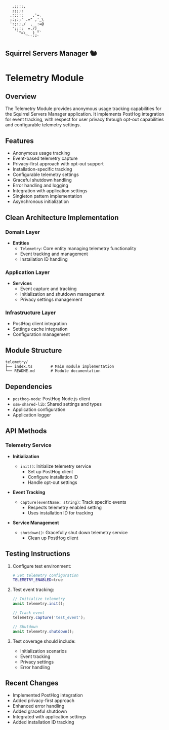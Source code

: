 ```ascii
   ,;;:;,
   ;;;;;
  ,:;;:;    ,'=.
  ;:;:;' .=" ,'_\
  ':;:;,/  ,__:=@
   ';;:;  =./)_
     `"=\_  )_"`
          ``'"`
```
Squirrel Servers Manager 🐿️
---

# Telemetry Module

## Overview
The Telemetry Module provides anonymous usage tracking capabilities for the Squirrel Servers Manager application. It implements PostHog integration for event tracking, with respect for user privacy through opt-out capabilities and configurable telemetry settings.

## Features
- Anonymous usage tracking
- Event-based telemetry capture
- Privacy-first approach with opt-out support
- Installation-specific tracking
- Configurable telemetry settings
- Graceful shutdown handling
- Error handling and logging
- Integration with application settings
- Singleton pattern implementation
- Asynchronous initialization

## Clean Architecture Implementation

### Domain Layer
- **Entities**
  - `Telemetry`: Core entity managing telemetry functionality
  - Event tracking and management
  - Installation ID handling

### Application Layer
- **Services**
  - Event capture and tracking
  - Initialization and shutdown management
  - Privacy settings management

### Infrastructure Layer
- PostHog client integration
- Settings cache integration
- Configuration management

## Module Structure
```
telemetry/
├── index.ts        # Main module implementation
└── README.md       # Module documentation
```

## Dependencies
- `posthog-node`: PostHog Node.js client
- `ssm-shared-lib`: Shared settings and types
- Application configuration
- Application logger

## API Methods
### Telemetry Service
- **Initialization**
  - `init()`: Initialize telemetry service
    - Set up PostHog client
    - Configure installation ID
    - Handle opt-out settings

- **Event Tracking**
  - `capture(eventName: string)`: Track specific events
    - Respects telemetry enabled setting
    - Uses installation ID for tracking

- **Service Management**
  - `shutdown()`: Gracefully shut down telemetry service
    - Clean up PostHog client

## Testing Instructions
1. Configure test environment:
   ```bash
   # Set telemetry configuration
   TELEMETRY_ENABLED=true
   ```

2. Test event tracking:
   ```typescript
   // Initialize telemetry
   await telemetry.init();
   
   // Track event
   telemetry.capture('test_event');
   
   // Shutdown
   await telemetry.shutdown();
   ```

3. Test coverage should include:
   - Initialization scenarios
   - Event tracking
   - Privacy settings
   - Error handling

## Recent Changes
- Implemented PostHog integration
- Added privacy-first approach
- Enhanced error handling
- Added graceful shutdown
- Integrated with application settings
- Added installation ID tracking 